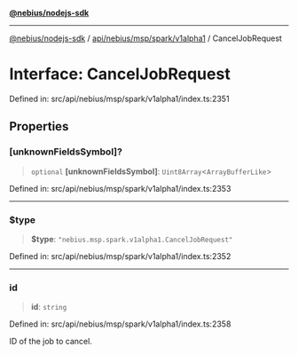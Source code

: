 [**@nebius/nodejs-sdk**](../../../../../../README.md)

---

[@nebius/nodejs-sdk](../../../../../../README.md) / [api/nebius/msp/spark/v1alpha1](../README.md) / CancelJobRequest

# Interface: CancelJobRequest

Defined in: src/api/nebius/msp/spark/v1alpha1/index.ts:2351

## Properties

### \[unknownFieldsSymbol\]?

> `optional` **\[unknownFieldsSymbol\]**: `Uint8Array`\<`ArrayBufferLike`\>

Defined in: src/api/nebius/msp/spark/v1alpha1/index.ts:2353

---

### $type

> **$type**: `"nebius.msp.spark.v1alpha1.CancelJobRequest"`

Defined in: src/api/nebius/msp/spark/v1alpha1/index.ts:2352

---

### id

> **id**: `string`

Defined in: src/api/nebius/msp/spark/v1alpha1/index.ts:2358

ID of the job to cancel.
